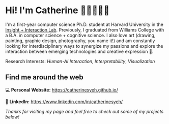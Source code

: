 # Hi! I'm Catherine 👧🏻👋🏼✨
I'm a first-year computer science Ph.D. student at Harvard University in the [Insight + Interaction Lab](https://insight.seas.harvard.edu/). Previously, I graduated from Williams College with a B.A. in computer science + cognitive science. I also love art (drawing, painting, graphic design, photography, you name it!) and am constantly looking for interdisciplinary ways to synergize my passions and explore the interaction between emerging technologies and creative expression 💖.

Research Interests: *Human-AI Interaction*, *Interpretability*, *Visualization*

## Find me around the web 
💻 **Personal Website:** https://catherinesyeh.github.io/

📝 **LinkedIn:** https://www.linkedin.com/in/catherinesyeh/

*Thanks for visiting my page and feel free to check out some of my projects below!*
